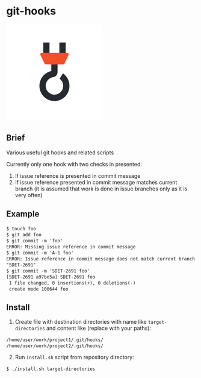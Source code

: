 # git-hooks

![](img/logo256.png)

## Brief

Various useful git hooks and related scripts

Currently only one hook with two checks in presented:
1. If issue reference is presented in commit message
2. If issue reference presented in commit message matches current branch (it is assumed that work is done in issue branches only as it is very often)
 
## Example

```
$ touch foo
$ git add foo 
$ git commit -m 'foo'
ERROR: Missing issue reference in commit message
$ git commit -m 'A-1 foo'
ERROR: Issue reference in commit message does not match current branch "SDET-2691"
$ git commit -m 'SDET-2691 foo'
[SDET-2691 a97be5a] SDET-2691 foo
 1 file changed, 0 insertions(+), 0 deletions(-)
 create mode 100644 foo
```

## Install

1. Create file with destination directories with name like `target-directories` and content like (replace with your paths):
```
/home/user/work/project1/.git/hooks/
/home/user/work/project2/.git/hooks/
```
2. Run `install.sh` script from repository directory:
```
$ ./install.sh target-directories
```
